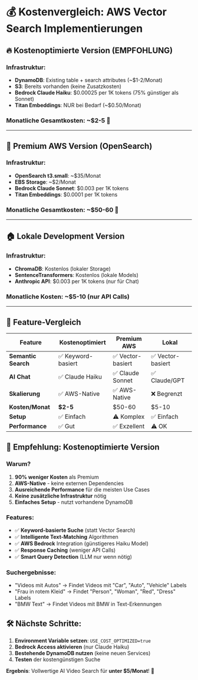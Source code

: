 # 💰 Kostenvergleich: AWS Vector Search Implementierungen

## 🔥 **Kostenoptimierte Version (EMPFOHLUNG)**

### Infrastruktur:
- **DynamoDB**: Existing table + search attributes (~$1-2/Monat)
- **S3**: Bereits vorhanden (keine Zusatzkosten)
- **Bedrock Claude Haiku**: $0.00025 per 1K tokens (75% günstiger als Sonnet)
- **Titan Embeddings**: NUR bei Bedarf (~$0.50/Monat)

### **Monatliche Gesamtkosten: ~$2-5** 🎯

---

## 💎 **Premium AWS Version (OpenSearch)**

### Infrastruktur:
- **OpenSearch t3.small**: ~$35/Monat
- **EBS Storage**: ~$2/Monat  
- **Bedrock Claude Sonnet**: $0.003 per 1K tokens
- **Titan Embeddings**: $0.0001 per 1K tokens

### **Monatliche Gesamtkosten: ~$50-60** 💸

---

## 🏠 **Lokale Development Version**

### Infrastruktur:
- **ChromaDB**: Kostenlos (lokaler Storage)
- **SentenceTransformers**: Kostenlos (lokale Models)
- **Anthropic API**: $0.003 per 1K tokens (nur für Chat)

### **Monatliche Kosten: ~$5-10** (nur API Calls)

---

## 🚀 **Feature-Vergleich**

| Feature | Kostenoptimiert | Premium AWS | Lokal |
|---------|----------------|-------------|-------|
| **Semantic Search** | ✅ Keyword-basiert | ✅ Vector-basiert | ✅ Vector-basiert |
| **AI Chat** | ✅ Claude Haiku | ✅ Claude Sonnet | ✅ Claude/GPT |
| **Skalierung** | ✅ AWS-Native | ✅ AWS-Native | ❌ Begrenzt |
| **Kosten/Monat** | **$2-5** | $50-60 | $5-10 |
| **Setup** | ✅ Einfach | ⚠️ Komplex | ✅ Einfach |
| **Performance** | ✅ Gut | ✅ Exzellent | ⚠️ OK |

## 🎯 **Empfehlung: Kostenoptimierte Version**

### Warum?
1. **90% weniger Kosten** als Premium
2. **AWS-Native** - keine externen Dependencies  
3. **Ausreichende Performance** für die meisten Use Cases
4. **Keine zusätzliche Infrastruktur** nötig
5. **Einfaches Setup** - nutzt vorhandene DynamoDB

### Features:
- ✅ **Keyword-basierte Suche** (statt Vector Search)
- ✅ **Intelligente Text-Matching** Algorithmen
- ✅ **AWS Bedrock** Integration (günstigeres Haiku Model)
- ✅ **Response Caching** (weniger API Calls)
- ✅ **Smart Query Detection** (LLM nur wenn nötig)

### Suchergebnisse:
- "Videos mit Autos" → Findet Videos mit "Car", "Auto", "Vehicle" Labels
- "Frau in rotem Kleid" → Findet "Person", "Woman", "Red", "Dress" Labels  
- "BMW Text" → Findet Videos mit BMW in Text-Erkennungen

## 🛠️ **Nächste Schritte:**

1. **Environment Variable setzen**: `USE_COST_OPTIMIZED=true`
2. **Bedrock Access aktivieren** (nur Claude Haiku)
3. **Bestehende DynamoDB nutzen** (keine neuen Services)
4. **Testen** der kostengünstigen Suche

**Ergebnis**: Vollwertige AI Video Search für **unter $5/Monat**! 🎉